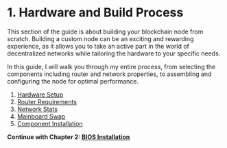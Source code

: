 # 1. Hardware and Build Process

This section of the guide is about building your blockchain node from scratch. Building a custom node can be an exciting and rewarding experience, as it allows you to take an active part in the world of decentralized networks while tailoring the hardware to your specific needs.

In this guide, I will walk you through my entire process, from selecting the components including router and network properties, to assembling and configuring the node for optimal performance.

1. [Hardware Setup](/docs/mainnet/complete-node-guide/hardware-build/start-here)
2. [Router Requirements](/docs/mainnet/complete-node-guide/hardware-build/router-requirement)
3. [Network Stats](/docs/mainnet/complete-node-guide/hardware-build/network-stats)
4. [Mainboard Swap](/docs/mainnet/complete-node-guide/hardware-build/mainboard-swap)
5. [Component Installation](/docs/mainnet/complete-node-guide/hardware-build/component-install)

**Continue with Chapter 2: [BIOS Installation](/docs/mainnet/complete-node-guide/2-bios-installation/)**
